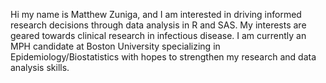 Hi my name is Matthew Zuniga, and I am interested in driving informed research decisions through data analysis in R and SAS.
My interests are geared towards clinical research in infectious disease. I am currently an MPH candidate at Boston University specializing in Epidemiology/Biostatistics with hopes to strengthen my research and data analysis skills.


<!---
MattZuniga228/MattZuniga228 is a ✨ special ✨ repository because its `README.md` (this file) appears on your GitHub profile.
You can click the Preview link to take a look at your changes.
--->
